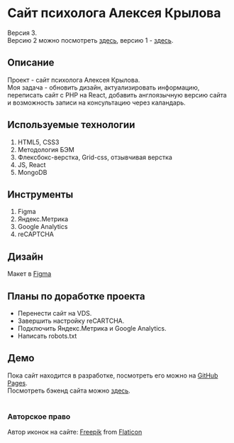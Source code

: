 # Сайт психолога Алексея Крылова
Версия 3.<br>
Версию 2 можно посмотреть [здесь](https://github.com/IVKrylova/psychologist-Krylov_version2), версию 1 - [здесь](https://github.com/IVKrylova/psychologist-Krylov_version1).

## Описание
Проект - сайт психолога Алексея Крылова.<br>
Моя задача - обновить дизайн, актуализировать информацию, переписать сайт с PHP на React, добавить англоязычную версию сайта и возможность записи на консультацию через каландарь.

## Используемые технологии
1. HTML5, CSS3
2. Методология БЭМ
3. Флексбокс-верстка, Grid-css, отзывчивая верстка
4. JS, React
5. MongoDB

## Инструменты
1. Figma
2. Яндекс.Метрика
3. Google Analytics
4. reCAPTCHA

## Дизайн
Макет в [Figma](https://www.figma.com/proto/CqsSmGp01qroaUPL8OrWSm/Untitled?page-id=0%3A1&node-id=204%3A4&viewport=-625%2C484%2C0.5&scaling=min-zoom)

## Планы по доработке проекта
* Перенести сайт на VDS.
* Завершить настройку reCARTCHA.
* Подключить Яндекс.Метрика и Google Analytics.
* Написать robots.txt
## Демо
Пока сайт находится в разработке, посмотреть его можно на [GitHub Pages](https://ivkrylova.github.io/psychologist-krylov/).<br>
Посмотреть бэкенд сайта можно [здесь](https://github.com/IVKrylova/psychologist-krylov-api).<br>
<br>

### Авторское право
Автор иконок на сайте: [Freepik](https://www.freepik.com/) from [Flaticon](https://www.flaticon.com/)
